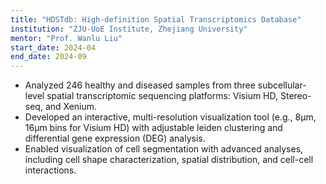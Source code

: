 ```yaml
---
title: "HDSTdb: High-definition Spatial Transcriptomics Database"
institution: "ZJU-UoE Institute, Zhejiang University"
mentor: "Prof. Wanlu Liu"
start_date: 2024-04
end_date: 2024-09
---
```


- Analyzed 246 healthy and diseased samples from three subcellular-level spatial transcriptomic sequencing platforms: Visium HD, Stereo-seq, and Xenium.  
- Developed an interactive, multi-resolution visualization tool (e.g., 8µm, 16µm bins for Visium HD) with adjustable leiden clustering and differential gene expression (DEG) analysis.  
- Enabled visualization of cell segmentation with advanced analyses, including cell shape characterization, spatial distribution, and cell-cell interactions.
